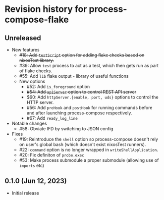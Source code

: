 # Revision history for process-compose-flake

## Unreleased

- New features
    - ~~#18: Add `testScript` option for adding flake checks based on nixosTest library.~~
    - #39: Allow `test` process to act as a test, which then gets run as part of flake checks.
    - #55: Add `lib` flake output - library of useful functions
    - New options
      - #52: Add `is_foreground` option
      - ~~#54: Add `apiServer` option to control REST API server~~
      - $60: Add `httpServer.{enable, port, uds}` options to control the HTTP server.
      - #56: Add `preHook` and `postHook` for running commands before and after launching process-compose respectively.
      - #67: Add `ready_log_line`
- Notable changes
    - #58: Obviate IFD by switching to JSON config
- Fixes
    - #19: Reintroduce the `shell` option so process-compose doesn't rely on user's global bash (which doesn't exist nixosTest runners).
    - #22: `command` option is no longer wrapped in `writeShellApplication`.
    - #20: Fix definiton of `probe.exec`
    - #53: Make process submodule a proper submodule (allowing use of `imports` etc)


## 0.1.0 (Jun 12, 2023)

- Initial release
